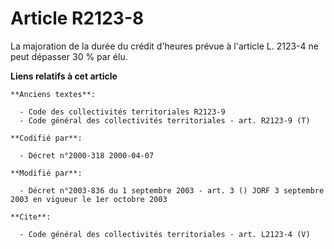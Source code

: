 # Article R2123-8

La majoration de la durée du crédit d'heures prévue à l'article L. 2123-4 ne peut dépasser 30 % par élu.

**Liens relatifs à cet article**

	**Anciens textes**:

	  - Code des collectivités territoriales R2123-9
	  - Code général des collectivités territoriales - art. R2123-9 (T)

	**Codifié par**:

	  - Décret n°2000-318 2000-04-07

	**Modifié par**:

	  - Décret n°2003-836 du 1 septembre 2003 - art. 3 () JORF 3 septembre 2003 en vigueur le 1er octobre 2003

	**Cite**:

	  - Code général des collectivités territoriales - art. L2123-4 (V)
